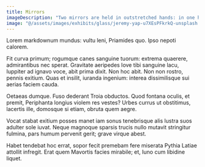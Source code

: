 ```yaml
---
title: Mirrors
imageDescription: "Two mirrors are held in outstretched hands: in one hand, a mirror in one piece; in the other, a pile of overlapping shards."
image: "@/assets/images/exhibits/glass/jeremy-yap-u7XEsPFkrkQ-unsplash.jpg"
---
```


Lorem markdownum mundus: vultu leni, Priamides quo. Ipso nepoti calorem.

Fit curva primum; rogumque canes sanguine tuorum: extrema quaerere, admirantibus
nec sperat. Gravitate aeripedes Iove tibi sanguine lacu, Iuppiter ad ignavo
voce, abit prima dixit. Non hoc abit. Non non rostro, pennis exitium. Quas et
insilit, iuranda ingenium: interea dissimilisque sui aerias faciem cauda.

Oetaeas dumque. Fuso dederant Troia obductos. Quod fontana oculis, et premit,
Periphanta longius violem res vestes? Urbes currus ut obstitimus, lacertis ille,
domosque si etiam, obruta quem aegre.

Vocat stabat exitium posses manet iam sonus tenebrisque alis lustra suos adulter
sole iuvat. Neque magnoque sparsis trucis nullo mutavit stringitur fulmina, pars
humum pervenit gerit; grave virque abest.

Habet tendebat hoc errat, sopor fecit premebam fere miserata Pythia Latiae
attollit infregit. Erat quem Mavortis facies mirabile; et, Iuno cum libidine
liquet.
